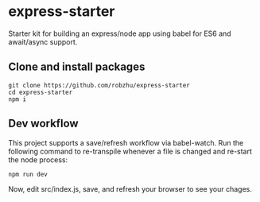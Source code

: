 # express-starter
Starter kit for building an express/node app using babel for ES6 and await/async support. 

## Clone and install packages
```
git clone https://github.com/robzhu/express-starter
cd express-starter
npm i
```

## Dev workflow
This project supports a save/refresh workflow via babel-watch. Run the following command to re-transpile whenever a file is changed and re-start the node process:
```
npm run dev
```

Now, edit src/index.js, save, and refresh your browser to see your chages. 
